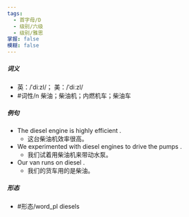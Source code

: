 ```yaml
---
tags:
  - 首字母/D
  - 级别/六级
  - 级别/雅思
掌握: false
模糊: false
---
```

##### 词义
- 英：/ˈdiːzl/； 美：/ˈdiːzl/
- #词性/n  柴油；柴油机；内燃机车；柴油车
##### 例句
- The diesel engine is highly efficient .
	- 这台柴油机效率很高。
- We experimented with diesel engines to drive the pumps .
	- 我们试着用柴油机来带动水泵。
- Our van runs on diesel .
	- 我们的货车用的是柴油。
##### 形态
- #形态/word_pl diesels
